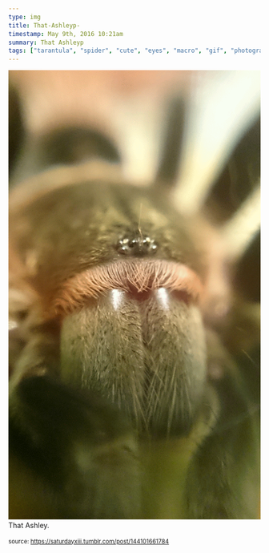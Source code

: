 ```yaml
---
type: img
title: That-Ashleyp-
timestamp: May 9th, 2016 10:21am
summary: That Ashleyp 
tags: ["tarantula", "spider", "cute", "eyes", "macro", "gif", "photography"]
---
```

<img src="../media/144101661784.gif"/>
                                                                                          <div class="caption">
That Ashley.
 
                                    
                
                
                
                
                                
<small>source: https://saturdayxiii.tumblr.com/post/144101661784</small>